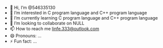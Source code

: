 - 👋 Hi, I’m @546335130
- 👀 I’m interested in C program language and C++ program language
- 🌱 I’m currently learning C program language and C++ program language
- 💞️ I’m looking to collaborate on NULL
- 📫 How to reach me linfe.333@outlook.com
- 😄 Pronouns: ...
- ⚡ Fun fact: ...

<!---
546335130/546335130 is a ✨ special ✨ repository because its `README.md` (this file) appears on your GitHub profile.
You can click the Preview link to take a look at your changes.
--->
